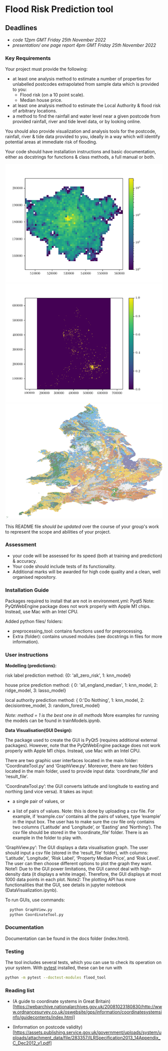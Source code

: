 # Flood Risk Prediction tool

## Deadlines
-  *code 12pm GMT Friday 25th November 2022*
-  *presentation/ one page report 4pm GMT Friday 25th November 2022*

### Key Requirements

Your project must provide the following:

 - at least one analysis method to estimate a number of properties for unlabelled postcodes extrapolated from sample data which is provided to you:
    - Flood risk (on a 10 point scale).
    - Median house price.
 - at least one analysis method to estimate the Local Authority & flood risk of arbitrary locations.
 - a method to find the rainfall and water level near a given postcode from provided rainfall, river and tide level data, or by looking online.

 You should also provide visualization and analysis tools for the postcode, rainfall, river & tide data provided to you, ideally in a way which will identify potential areas at immediate risk of flooding.
 
 Your code should have installation instructions and basic documentation, either as docstrings for functions & class methods, a full manual or both.

![London postcode density](images/LondonPostcodeDensity.png)
![England Flood Risk](images/EnglandFloodRisk.png)
![UK soil types](images/UKSoilTypes.png)

This README file *should be updated* over the course of your group's work to represent the scope and abilities of your project.

### Assessment

 - your code will be assessed for its speed (both at training and prediction) & accuracy.
 - Your code should include tests of its functionality.
 - Additional marks will be awarded for high code quality and a clean, well organised repository.

 ### Installation Guide

Packages required to install that are not in environment.yml: Pyqt5
   Note: PyQtWebEngine package does not work properly with Apple M1 chips. Instead, use Mac with an Intel CPU.

Added python files/ folders:

   - preprocessing_tool: contains functions used for preprocessing.
   - Extra (folder): contains unused modules (see docstrings in files for more information).

### User instructions

**Modelling (predictions):**

   risk label prediction method: {0: 'all_zero_risk', 1: knn_model}

   house price prediction method: { 0: 'all_england_median',
                                    1: knn_model,
                                    2: ridge_model,
                                    3: lasso_model}

   local authority prediction method: { 0:'Do Nothing',
                                       1: knn_model,
                                       2: decisiontree_model,
                                       3: random_forest_model}

   *Note: method = 1 is the best one in all methods*
   More examples for running the models can be found in trainModels.ipynb.

**Data Visualisation(GUI Design):**

   The package used to create the GUI is PyQt5 (requires additional external packages). However, note that the PyQtWebEngine package does not work properly with Apple M1 chips. Instead, use Mac with an Intel CPU.

   There are two graphic user interfaces located in the main folder: ‘CoordinateTool.py’ and ‘GraphView.py’.
   Moreover, there are two folders located in the main folder, used to provide input data: ‘coordinate_file’ and ‘result_file’.

   ‘CoordinateTool.py’: the GUI converts latitude and longitude to easting and northing (and vice versa). It takes as input:

   - a single pair of values, or

   - a list of pairs of values.
         Note: this is done by uploading a csv file. For example, if ‘example.csv’ contains all the pairs of values, type ‘example’ in the input box. The user has to make sure the csv file only contains two columns (‘Latitude’ and ‘Longitude’, or ‘Easting’ and ’Northing’). The csv file should be stored in the ‘coordinate_file’ folder. There is an example in the folder to play with.

   ‘GraphView.py’: The GUI displays a data visualisation graph. The user should input a csv file (stored in the ‘result_file’ folder), with columns: ‘Latitude’, ‘Longitude’, ‘Risk Label’, ‘Property Median Price’, and ‘Risk Level’. The user can then choose different options to plot the graph they want.
         Note1: Due to the GUI power limitations, the GUI cannot deal with high-density data (it displays a white image). Therefore, the GUI displays at most 1000 data points in each plot.
         Note2: The plotting API has more functionalities that the GUI, see details in jupyter notebook (DataVisualization.ipynb).

   To run GUIs, use commands:

      python GraphView.py
      python CoordinateTool.py

### Documentation

Documentation can be found in the docs folder (index.html).

### Testing

The tool includes several tests, which you can use to check its operation on your system. With [pytest](https://doc.pytest.org/en/latest) installed, these can be run with

```bash
python -m pytest --doctest-modules flood_tool
```

### Reading list

 - (A guide to coordinate systems in Great Britain)[https://webarchive.nationalarchives.gov.uk/20081023180830/http://www.ordnancesurvey.co.uk/oswebsite/gps/information/coordinatesystemsinfo/guidecontents/index.html]

 - (Information on postcode validity)[https://assets.publishing.service.gov.uk/government/uploads/system/uploads/attachment_data/file/283357/ILRSpecification2013_14Appendix_C_Dec2012_v1.pdf]
